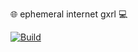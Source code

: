 🌐 ephemeral internet gxrl 💻

[![Build](https://img.shields.io/github/actions/workflow/status/mekaem/mekaem/ci.yml?branch=main)](https://github.com/mekaem/mekaem/actions?query=workflow%3A%22Samsara%22)

